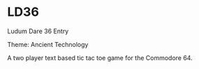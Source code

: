 # LD36
Ludum Dare 36 Entry

Theme: Ancient Technology

A two player text based tic tac toe game for the Commodore 64.
